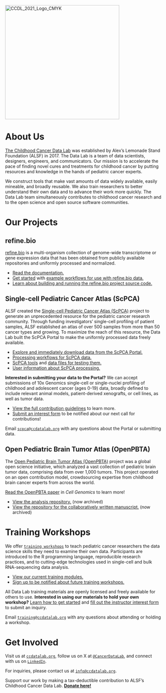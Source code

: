 <img width="368" alt="CCDL_2021_Logo_CMYK" src="https://user-images.githubusercontent.com/87316564/141848857-772821a0-63ca-4406-809f-60a00514ebca.png">


# About Us 

[The Childhood Cancer Data Lab](https://www.ccdatalab.org/) was established by Alex’s Lemonade Stand Foundation (ALSF) in 2017. 
The Data Lab is a team of data scientists, designers, engineers, and communicators. 
Our mission is to accelerate the pace of finding novel cures and treatments for childhood cancer by putting resources and knowledge in the hands of pediatric cancer experts. 

We construct tools that make vast amounts of data widely available, easily mineable, and broadly reusable. 
We also train researchers to better understand their own data and to advance their work more quickly. 
The Data Lab team simultaneously contributes to childhood cancer research and to the open science and open source software communities.

# Our Projects

## refine.bio 

[refine.bio](https://www.refine.bio/) is a multi-organism collection of genome-wide transcriptome or gene expression data that has been obtained from publicly available repositories and uniformly processed and normalized.
 
* [Read the documentation.](http://docs.refine.bio/en/latest/)
* [Get started](https://alexslemonade.github.io/refinebio-examples/01-getting-started/getting-started.html) with [example workflows for use with refine.bio data.](https://github.com/AlexsLemonade/refinebio-examples)
* [Learn about building and running the refine.bio project source code.](https://github.com/AlexsLemonade/refinebio)

## Single-cell Pediatric Cancer Atlas (ScPCA)

ALSF created the [Single-cell Pediatric Cancer Atlas (ScPCA)](https://scpca.alexslemonade.org/) project to generate an unprecedented resource for the pediatric cancer research community. 
Through funding investigators’ single-cell profiling of patient samples, ALSF established an atlas of over 500 samples from more than 50 cancer types and growing. 
To maximize the reach of this resource, the Data Lab built the ScPCA Portal to make the uniformly processed data freely available.


* [Explore and immediately download data from the ScPCA Portal.](https://scpca.alexslemonade.org/) 
* [Processing workflows for ScPCA data.](https://github.com/AlexsLemonade/scpca-nf)
* [ScPCA tools](https://github.com/AlexsLemonade/scpcaTools) and [data files for testing them.](https://github.com/AlexsLemonade/scpcaData)
* [User information about ScPCA processing.](https://github.com/AlexsLemonade/scpca-docs)


**Interested in submitting your data to the Portal?**
We can accept submissions of 10x Genomics single-cell or single-nuclei profiling of childhood and adolescent cancer (ages 0-19) data, broadly defined to include relevant animal models, patient-derived xenografts, or cell lines, as well as tumor data. 

* [View the full contribution guidelines](https://scpca.alexslemonade.org/contribute) to learn more.
* [Submit an interest form](https://share.hsforms.com/1Fs_Z94OzS7abnh5qEieOTA336z0) to be notified about our next call for contributions!

Email [`scpca@ccdatalab.org`](mailto:scpca@ccdatalab.org) with any questions about the Portal or submitting data.

## Open Pediatric Brain Tumor Atlas (OpenPBTA)

The [Open Pediatric Brain Tumor Atlas (OpenPBTA)](https://www.ccdatalab.org/openpbta) project was a global open science initiative, which analyzed a vast collection of pediatric brain tumor data, comprising data from over 1,000 tumors. 
This project operated on an open contribution model, crowdsourcing expertise from childhood brain cancer experts from across the world. 

[Read the OpenPBTA paper](https://doi.org/10.1016/j.xgen.2023.100340) in *Cell Genomics* to learn more!

* [View the analysis repository.](https://github.com/AlexsLemonade/OpenPBTA-analysis) (now archived)
* [View the repository for the collaboratively written manuscript.](https://github.com/AlexsLemonade/OpenPBTA-manuscript) (now archived)

# Training Workshops

We offer [`training workshops`](http://ccdatalab.org/training) to teach pediatric cancer researchers the data science skills they need to examine their own data.
Participants are introduced to the R programming language, reproducible research practices, and to cutting-edge technologies used in single-cell and bulk RNA-sequencing data analysis. 

* [View our current training modules.](https://github.com/AlexsLemonade/training-modules) 
* [Sign up to be notified about future training workshops.](https://share.hsforms.com/1y55bYTSKSVKVOejXnM9lIg336z0) 

All Data Lab training materials are openly licensed and freely available for others to use. 
**Interested in using our materials to hold your own workshop?** 
[Learn how to get started](https://www.ccdatalab.org/hold-a-workshop) and [fill out the instructor interest form](https://share.hsforms.com/1KgR746BzThGUs-NG4oHgsw336z0) to submit an inquiry.

Email [`training@ccdatalab.org`](mailto:training@ccdatalab.org) with any questions about attending or holding a workshop.

# Get Involved

Visit us at [`ccdatalab.org`](http://ccdatalab.org), follow us on X at [`@CancerDataLab`](https://twitter.com/cancerdatalab), and connect with us on [`LinkedIn`](https://www.linkedin.com/showcase/childhood-cancer-data-lab/).

For inquiries, please contact us at [`info@ccdatalab.org`](mailto:info@ccdatalab.org).

Support our work by making a tax-deductible contribution to ALSF’s Childhood Cancer Data Lab. [**Donate here!**](http://ccdatalab.org/donate-link)
